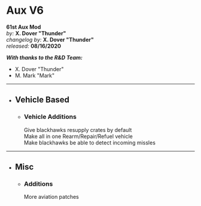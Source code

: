 # Aux V6

**61st Aux Mod**  
*by:* **X. Dover "Thunder"**  
*changelog by:* **X. Dover "Thunder"**  
*released:* **08/16/2020**  

***With thanks to the R&D Team:***

+ X. Dover "Thunder"
+ M. Mark "Mark"

---

<!-- !!! info ""
    Some Text -->

<!-- --- -->

<!-- + ## Mod Based

    + ### Mod Additions

    + ### Mod Changes

    + ### Mod Fixes -->

+ ## Vehicle Based

    + ### Vehicle Additions

        Give blackhawks resupply crates by default  
        Make all in one Rearm/Repair/Refuel vehicle  
        Make blackhawks be able to detect incoming missles  

    <!-- + ### Vehicle Changes -->

    <!-- + ### Vehicle Fixes -->

---

+ ## Misc

    + ### Additions

        More aviation patches

    <!-- + ### Changes -->

    <!-- + ### Fixes -->
